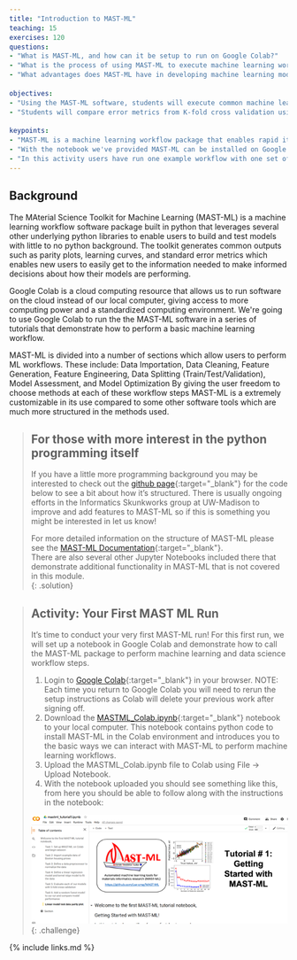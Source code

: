 ```yaml
---
title: "Introduction to MAST-ML"
teaching: 15
exercises: 120
questions:
- "What is MAST-ML, and how can it be setup to run on Google Colab?"
- "What is the process of using MAST-ML to execute machine learning workflows?"
- "What advantages does MAST-ML have in developing machine learning models for informatics research?"

objectives:
- "Using the MAST-ML software, students will execute common machine learning workflow steps: data cleaning, feature generation, feature engineering, model assessment through cross validation, model optimization, and model predictions."  
- "Students will compare error metrics from K-fold cross validation using different numbers of folds and assess the effects on reported error metrics."

keypoints:
- "MAST-ML is a machine learning workflow package that enables rapid iteration of model building and analysis due to the ability to customize each of the key steps in a machine learning workflow."
- "With the notebook we've provided MAST-ML can be installed on Google Colab"
- "In this activity users have run one example workflow with one set of choices at each step. Users can then change each step to explore other workflow versions and choices."
---
```


## Background

The MAterial Science Toolkit for Machine Learning (MAST-ML) is a machine learning workflow software package built in python that leverages several other underlying python libraries to enable users to build and test models with little to no python background.
The toolkit generates common outputs such as parity plots, learning curves, and standard error metrics which enables new users to easily get to the information needed to make informed decisions about how their models are performing.
  
Google Colab is a cloud computing resource that allows us to run software on the cloud instead of our local computer, giving access to more computing power and a standardized computing environment.
We're going to use Google Colab to run the the MAST-ML software in a series of tutorials that demonstrate how to perform a basic machine learning workflow.
  
MAST-ML is divided into a number of sections which allow users to perform ML workflows. These include: Data Importation, Data Cleaning, Feature Generation, Feature Engineering, Data Splitting (Train/Test/Validation), Model Assessment, and Model Optimization
By giving the user freedom to choose methods at each of these workflow steps MAST-ML is a extremely customizable in its use compared to some other software tools which are much more structured in the methods used. 
  
> ## For those with more interest in the python programming itself
>  
> If you have a little more programming background you may be interested to check out the [github page](https://github.com/uw-cmg/MAST-ML){:target="_blank"} for the code below to see a bit about how it’s structured. There is usually ongoing efforts in the Informatics Skunkworks group at UW-Madison to improve and add features to MAST-ML so if this is something you might be interested in let us know!  
>  
> For more detailed information on the structure of MAST-ML please see the [MAST-ML Documentation](https://mastmldocs.readthedocs.io/en/latest/){:target="_blank"}.  
> There are also several other Jupyter Notebooks included there that demonstrate additional functionality in MAST-ML that is not covered in this module.  
{: .solution}  

> ## Activity: Your First MAST ML Run  
>
>It’s time to conduct your very first MAST-ML run! For this first run, we will set up a notebook in Google Colab and demonstrate how to call the MAST-ML package to perform machine learning and data science workflow steps.
>  
>1. Login to [Google Colab](https://colab.research.google.com/){:target="_blank"} in your browser. NOTE: Each time you return to Google Colab you will need to rerun the setup instructions as Colab will delete your previous work after signing off.  
>2. Download the [MASTML_Colab.ipynb](https://drive.google.com/file/d/1Bi4WDCUR_kX5TgZvUwyCTmcjyaTEAkvB/view?usp=sharing){:target="_blank"} notebook to your local computer. This notebook contains python code to install MAST-ML in the Colab environment and introduces you to the basic ways we can interact with MAST-ML to perform machine learning workflows.  
>3. Upload the MASTML_Colab.ipynb file to Colab using File -> Upload Notebook.  
>4. With the notebook uploaded you should see something like this, from here you should be able to follow along with the instructions in the notebook:  
>  
> ![Introduction to MAST-ML Notebook](../fig/intro_mastml_sample.png)
{: .challenge}

{% include links.md %}

